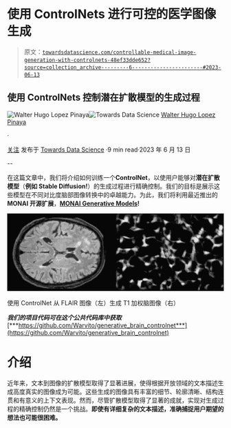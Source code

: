 # 使用 ControlNets 进行可控的医学图像生成

> 原文：[`towardsdatascience.com/controllable-medical-image-generation-with-controlnets-48ef33dde652?source=collection_archive---------6-----------------------#2023-06-13`](https://towardsdatascience.com/controllable-medical-image-generation-with-controlnets-48ef33dde652?source=collection_archive---------6-----------------------#2023-06-13)

## 使用 ControlNets 控制潜在扩散模型的生成过程

[](https://medium.com/@walhugolp?source=post_page-----48ef33dde652--------------------------------)![Walter Hugo Lopez Pinaya](https://medium.com/@walhugolp?source=post_page-----48ef33dde652--------------------------------)[](https://towardsdatascience.com/?source=post_page-----48ef33dde652--------------------------------)![Towards Data Science](https://towardsdatascience.com/?source=post_page-----48ef33dde652--------------------------------) [Walter Hugo Lopez Pinaya](https://medium.com/@walhugolp?source=post_page-----48ef33dde652--------------------------------)

·

[关注](https://medium.com/m/signin?actionUrl=https%3A%2F%2Fmedium.com%2F_%2Fsubscribe%2Fuser%2Fa1dadbc02295&operation=register&redirect=https%3A%2F%2Ftowardsdatascience.com%2Fcontrollable-medical-image-generation-with-controlnets-48ef33dde652&user=Walter+Hugo+Lopez+Pinaya&userId=a1dadbc02295&source=post_page-a1dadbc02295----48ef33dde652---------------------post_header-----------) 发布于 [Towards Data Science](https://towardsdatascience.com/?source=post_page-----48ef33dde652--------------------------------) ·9 min read·2023 年 6 月 13 日[](https://medium.com/m/signin?actionUrl=https%3A%2F%2Fmedium.com%2F_%2Fvote%2Ftowards-data-science%2F48ef33dde652&operation=register&redirect=https%3A%2F%2Ftowardsdatascience.com%2Fcontrollable-medical-image-generation-with-controlnets-48ef33dde652&user=Walter+Hugo+Lopez+Pinaya&userId=a1dadbc02295&source=-----48ef33dde652---------------------clap_footer-----------)

--

[](https://medium.com/m/signin?actionUrl=https%3A%2F%2Fmedium.com%2F_%2Fbookmark%2Fp%2F48ef33dde652&operation=register&redirect=https%3A%2F%2Ftowardsdatascience.com%2Fcontrollable-medical-image-generation-with-controlnets-48ef33dde652&source=-----48ef33dde652---------------------bookmark_footer-----------)

在这篇文章中，我们将介绍如何训练一个**ControlNet**，以使用户能够对**潜在扩散模型**（**例如 Stable Diffusion!**）的生成过程进行精确控制。我们的目标是展示这些模型在不同对比度脑部图像转换中的卓越能力。为此，我们将利用最近推出的**MONAI 开源扩展**，[**MONAI Generative Models**](https://github.com/Project-MONAI/GenerativeModels)**!**

![](img/802d4dc3c60ef6342ff0aa9478c0bad4.png)

使用 ControlNet 从 FLAIR 图像（左）生成 T1 加权脑图像（右）

***我们的项目代码可在这个公共代码库中获取*** [***https://github.com/Warvito/generative_brain_controlnet***](https://github.com/Warvito/generative_brain_controlnet)

# 介绍

近年来，文本到图像的扩散模型取得了显著进展，使得根据开放领域的文本描述生成高度真实的图像成为可能。这些生成的图像具有丰富的细节、轮廓清晰、结构连贯和有意义的上下文表现。然而，尽管扩散模型取得了显著的成就，实现对生成过程的精确控制仍然是一个挑战。**即使有详细复杂的文本描述，准确捕捉用户期望的想法也可能很困难。**
